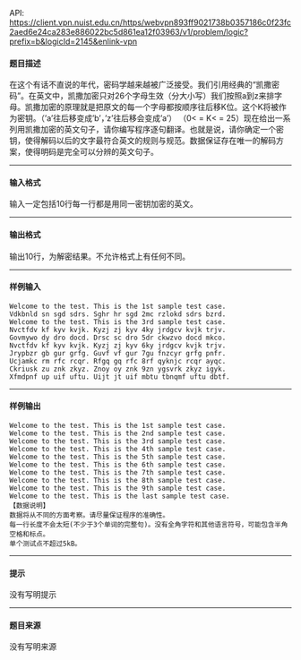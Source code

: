 API: https://client.vpn.nuist.edu.cn/https/webvpn893ff9021738b0357186c0f23fc2aed6e24ca283e886022bc5d861ea12f03963/v1/problem/logic?prefix=b&logicId=2145&enlink-vpn

#### 题目描述

在这个有话不直说的年代，密码学越来越被广泛接受。我们引用经典的“凯撒密码”。在英文中，凯撒加密只对26个字母生效（分大小写）我们按照a到z来排字母。凯撒加密的原理就是把原文的每一个字母都按顺序往后移K位。这个K将被作为密钥。（’a’往后移变成’b’，’z’往后移会变成’a’） （0< = K< = 25）现在给出一系列用凯撒加密的英文句子，请你编写程序逐句翻译。也就是说，请你确定一个密钥，使得解码以后的文字最符合英文的规则与规范。数据保证存在唯一的解码方案，使得明码是完全可以分辨的英文句子。

---

#### 输入格式

输入一定包括10行每一行都是用同一密钥加密的英文。

---

#### 输出格式

输出10行，为解密结果。不允许格式上有任何不同。

---

#### 样例输入
```
Welcome to the test. This is the 1st sample test case.
Vdkbnld sn sgd sdrs. Sghr hr sgd 2mc rzlokd sdrs bzrd.
Welcome to the test. This is the 3rd sample test case.
Nvctfdv kf kyv kvjk. Kyzj zj kyv 4ky jrdgcv kvjk trjv.
Govmywo dy dro docd. Drsc sc dro 5dr ckwzvo docd mkco.
Nvctfdv kf kyv kvjk. Kyzj zj kyv 6ky jrdgcv kvjk trjv.
Jrypbzr gb gur grfg. Guvf vf gur 7gu fnzcyr grfg pnfr.
Ucjamkc rm rfc rcqr. Rfgq gq rfc 8rf qyknjc rcqr ayqc.
Ckriusk zu znk zkyz. Znoy oy znk 9zn ygsvrk zkyz igyk.
Xfmdpnf up uif uftu. Uijt jt uif mbtu tbnqmf uftu dbtf.

```

---

#### 样例输出
```
Welcome to the test. This is the 1st sample test case.
Welcome to the test. This is the 2nd sample test case.
Welcome to the test. This is the 3rd sample test case.
Welcome to the test. This is the 4th sample test case.
Welcome to the test. This is the 5th sample test case.
Welcome to the test. This is the 6th sample test case.
Welcome to the test. This is the 7th sample test case.
Welcome to the test. This is the 8th sample test case.
Welcome to the test. This is the 9th sample test case.
Welcome to the test. This is the last sample test case.
【数据说明】
数据将从不同的方面考察。请尽量保证程序的准确性。
每一行长度不会太短(不少于3个单词的完整句)。没有全角字符和其他语言符号，可能包含半角空格和标点。
单个测试点不超过5kB。

```

---

#### 提示

没有写明提示

---

#### 题目来源

没有写明来源